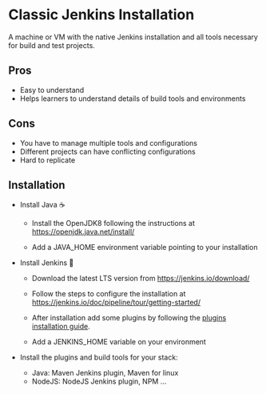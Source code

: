 # Classic Jenkins Installation

A machine or VM with the native Jenkins installation and all tools necessary for build and test projects.

## Pros

- Easy to understand
- Helps learners to understand details of build tools and environments

## Cons

- You have to manage multiple tools and configurations
- Different projects can have conflicting configurations
- Hard to replicate

## Installation

- Install Java ☕

  - Install the OpenJDK8 following the instructions at <https://openjdk.java.net/install/>

  - Add a JAVA_HOME environment variable pointing to your installation

- Install Jenkins 🤵

  - Download the latest LTS version from <https://jenkins.io/download/>

  - Follow the steps to configure the installation at <https://jenkins.io/doc/pipeline/tour/getting-started/>

  - After installation add some plugins by following the [plugins installation guide](../plugins-installation.md).

  - Add a JENKINS_HOME variable on your environment

- Install the plugins and build tools for your stack:

  - Java: Maven Jenkins plugin, Maven for linux
  - NodeJS: NodeJS Jenkins plugin, NPM
    ...
